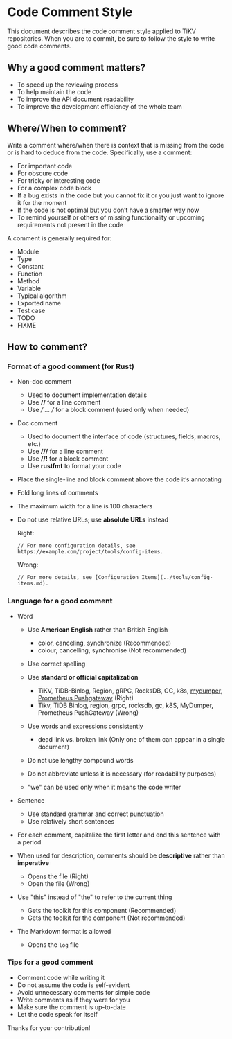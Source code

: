 # Code Comment Style

This document describes the code comment style applied to TiKV repositories. When you are to commit, be sure to follow the style to write good code comments.

## Why a good comment matters?

- To speed up the reviewing process
- To help maintain the code
- To improve the API document readability
- To improve the development efficiency of the whole team

## Where/When to comment?

Write a comment where/when there is context that is missing from the code or is hard to deduce from the code. Specifically, use a comment:

- For important code
- For obscure code
- For tricky or interesting code
- For a complex code block
- If a bug exists in the code but you cannot fix it or you just want to ignore it for the moment
- If the code is not optimal but you don’t have a smarter way now
- To remind yourself or others of missing functionality or upcoming requirements not present in the code

A comment is generally required for:

- Module
- Type
- Constant
- Function
- Method
- Variable
- Typical algorithm
- Exported name
- Test case
- TODO
- FIXME

## How to comment?

### Format of a good comment (for Rust)

- Non-doc comment

    - Used to document implementation details
    - Use **//** for a line comment
    - Use **/* … */** for a block comment (used only when needed)
    
- Doc comment

    - Used to document the interface of code (structures, fields, macros, etc.)
    - Use **///** for a line comment 
    - Use **//!** for a block comment
    - Use **rustfmt** to format your code

- Place the single-line and block comment above the code it’s annotating
- Fold long lines of comments
- The maximum width for a line is 100 characters
- Do not use relative URLs; use **absolute URLs** instead

    Right:
    
    ```
    // For more configuration details, see https://example.com/project/tools/config-items.
    ```
    
    Wrong:
    
    ```
    // For more details, see [Configuration Items](../tools/config-items.md).
    ```

### Language for a good comment

- Word
    
    - Use **American English** rather than British English
        
        - color, canceling, synchronize     (Recommended)
        - colour, cancelling, synchronise   (Not recommended)
    
    - Use correct spelling

    - Use **standard or official capitalization**
        
        - TiKV, TiDB-Binlog, Region, gRPC, RocksDB, GC, k8s, [mydumper](https://github.com/maxbube/mydumper), [Prometheus Pushgateway](https://github.com/prometheus/pushgateway)   (Right)
        - Tikv, TiDB Binlog, region, grpc, rocksdb, gc, k8S, MyDumper, Prometheus PushGateway   (Wrong)

    - Use words and expressions consistently
        
        - dead link vs. broken link (Only one of them can appear in a single document)
    
    - Do not use lengthy compound words

    - Do not abbreviate unless it is necessary (for readability purposes)

    - "we" can be used only when it means the code writer

- Sentence

    - Use standard grammar and correct punctuation
    - Use relatively short sentences

- For each comment, capitalize the first letter and end this sentence with a period

- When used for description, comments should be **descriptive** rather than **imperative**

    - Opens the file   (Right)
    - Open the file    (Wrong)       

- Use "this" instead of "the" to refer to the current thing
    
    - Gets the toolkit for this component   (Recommended)
    - Gets the toolkit for the component    (Not recommended)

- The Markdown format is allowed
    
    - Opens the `log` file  

### Tips for a good comment

- Comment code while writing it
- Do not assume the code is self-evident
- Avoid unnecessary comments for simple code
- Write comments as if they were for you
- Make sure the comment is up-to-date
- Let the code speak for itself

Thanks for your contribution!